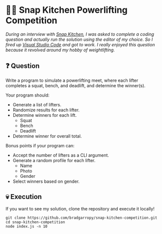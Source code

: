 # 🏋🏼 Snap Kitchen Powerlifting Competition

*During an interview with [Snap Kitchen][1], I was asked to complete a coding question and actually run the solution using the editor of my choice. So I fired up [Visual Studio Code][2] and got to work. I really enjoyed this question because it revolved around my hobby of weightlifting.*

## ❓ Question

Write a program to simulate a powerlifting meet, where each lifter completes a squat, bench, and deadlift, and determine the winner(s).

Your program should:
* Generate a list of lifters.
* Randomize results for each lifter.
* Determine winners for each lift.
    * Squat
    * Bench
    * Deadlift
* Determine winner for overall total.

Bonus points if your program can:
* Accept the number of lifters as a CLI argument.
* Generate a random profile for each lifter.
    * Name
    * Photo
    * Gender
* Select winners based on gender.

## 💀 Execution

If you want to see my solution, clone the repository and execute it locally!

```
git clone https://github.com/bradgarropy/snap-kitchen-competition.git
cd snap-kitchen-competition
node index.js -n 10
```

[1]: https://www.snapkitchen.com
[2]: https://code.visualstudio.com
